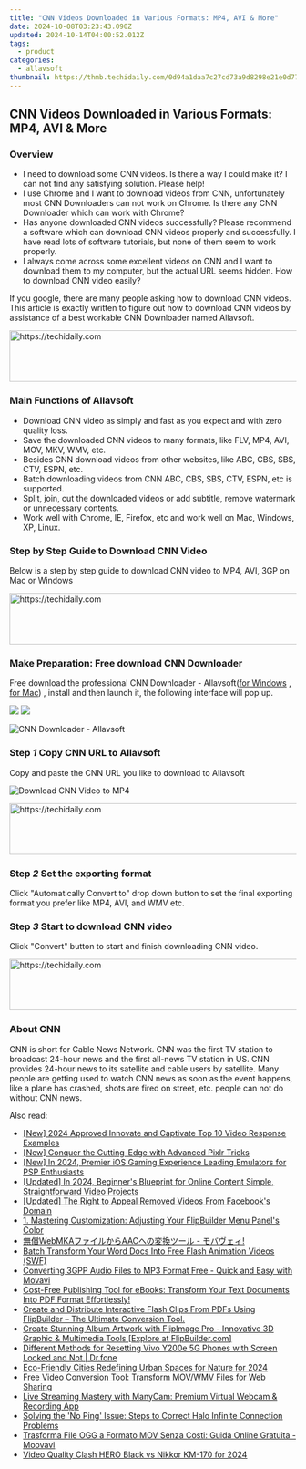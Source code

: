 ```yaml
---
title: "CNN Videos Downloaded in Various Formats: MP4, AVI & More"
date: 2024-10-08T03:23:43.090Z
updated: 2024-10-14T04:00:52.012Z
tags:
  - product
categories:
  - allavsoft
thumbnail: https://thmb.techidaily.com/0d94a1daa7c27cd73a9d8298e21e0d777d1adaffd7b41de949895538a87e46dd.jpg
---
```


## CNN Videos Downloaded in Various Formats: MP4, AVI & More

### Overview

* I need to download some CNN videos. Is there a way I could make it? I can not find any satisfying solution. Please help!
* I use Chrome and I want to download videos from CNN, unfortunately most CNN Downloaders can not work on Chrome. Is there any CNN Downloader which can work with Chrome?
* Has anyone downloaded CNN videos successfully? Please recommend a software which can download CNN videos properly and successfully. I have read lots of software tutorials, but none of them seem to work properly.
* I always come across some excellent videos on CNN and I want to download them to my computer, but the actual URL seems hidden. How to download CNN video easily?

If you google, there are many people asking how to download CNN videos. This article is exactly written to figure out how to download CNN videos by assistance of a best workable CNN Downloader named Allavsoft.

<!-- affiliate ads begin -->
<a href="https://ephamedtechinc.pxf.io/c/5597632/2137222/26400" target="_top" id="2137222">
  <img src="//a.impactradius-go.com/display-ad/26400-2137222" border="0" alt="https://techidaily.com" width="728" height="90"/>
</a>
<img height="0" width="0" src="https://ephamedtechinc.pxf.io/i/5597632/2137222/26400" style="position:absolute;visibility:hidden;" border="0" />
<!-- affiliate ads end -->

### Main Functions of Allavsoft

* Download CNN video as simply and fast as you expect and with zero quality loss.
* Save the downloaded CNN videos to many formats, like FLV, MP4, AVI, MOV, MKV, WMV, etc.
* Besides CNN download videos from other websites, like ABC, CBS, SBS, CTV, ESPN, etc.
* Batch downloading videos from CNN ABC, CBS, SBS, CTV, ESPN, etc is supported.
* Split, join, cut the downloaded videos or add subtitle, remove watermark or unnecessary contents.
* Work well with Chrome, IE, Firefox, etc and work well on Mac, Windows, XP, Linux.

### Step by Step Guide to Download CNN Video

Below is a step by step guide to download CNN video to MP4, AVI, 3GP on Mac or Windows

<!-- affiliate ads begin -->
<a href="https://appsumo.8odi.net/c/5597632/2043617/7443" target="_top" id="2043617">
  <img src="//a.impactradius-go.com/display-ad/7443-2043617" border="0" alt="https://techidaily.com" width="728" height="90"/>
</a>
<img height="0" width="0" src="https://appsumo.8odi.net/i/5597632/2043617/7443" style="position:absolute;visibility:hidden;" border="0" />
<!-- affiliate ads end -->

### Make Preparation: Free download CNN Downloader

Free download the professional CNN Downloader - Allavsoft([for Windows](https://tools.techidaily.com/allavsoft/products/) , [for Mac](https://tools.techidaily.com/allavsoft/products/)) , install and then launch it, the following interface will pop up.

[![](https://www.allavsoft.com/how-to/../images/how-to/free-download-win.jpg)](https://tools.techidaily.com/allavsoft/products/) [![](https://www.allavsoft.com/how-to/../images/how-to/free-download-mac.jpg)](https://tools.techidaily.com/allavsoft/products/)

![CNN Downloader - Allavsoft](https://www.allavsoft.com/how-to/../images/allavsoft/screen-shot-600.jpg)

### Step _1_ Copy CNN URL to Allavsoft

Copy and paste the CNN URL you like to download to Allavsoft

![Download CNN Video to MP4](https://www.allavsoft.com/how-to/../images/how-to/download-cnn-video/download-cnn-video-to-mp4.jpg)

<!-- affiliate ads begin -->
<a href="https://appsumo.8odi.net/c/5597632/2144289/7443" target="_top" id="2144289">
  <img src="//a.impactradius-go.com/display-ad/7443-2144289" border="0" alt="https://techidaily.com" width="728" height="90"/>
</a>
<img height="0" width="0" src="https://appsumo.8odi.net/i/5597632/2144289/7443" style="position:absolute;visibility:hidden;" border="0" />
<!-- affiliate ads end -->

### Step _2_ Set the exporting format

Click "Automatically Convert to" drop down button to set the final exporting format you prefer like MP4, AVI, and WMV etc.

### Step _3_ Start to download CNN video

Click "Convert" button to start and finish downloading CNN video.

<!-- affiliate ads begin -->
<a href="https://appsumo.8odi.net/c/5597632/2037351/7443" target="_top" id="2037351">
  <img src="//a.impactradius-go.com/display-ad/7443-2037351" border="0" alt="https://techidaily.com" width="728" height="90"/>
</a>
<img height="0" width="0" src="https://appsumo.8odi.net/i/5597632/2037351/7443" style="position:absolute;visibility:hidden;" border="0" />
<!-- affiliate ads end -->

### About CNN

CNN is short for Cable News Network. CNN was the first TV station to broadcast 24-hour news and the first all-news TV station in US. CNN provides 24-hour news to its satellite and cable users by satellite. Many people are getting used to watch CNN news as soon as the event happens, like a plane has crashed, shots are fired on street, etc. people can not do without CNN news.

<ins class="adsbygoogle"
     style="display:block"
     data-ad-format="autorelaxed"
     data-ad-client="ca-pub-7571918770474297"
     data-ad-slot="1223367746"></ins>

<ins class="adsbygoogle"
     style="display:block"
     data-ad-client="ca-pub-7571918770474297"
     data-ad-slot="8358498916"
     data-ad-format="auto"
     data-full-width-responsive="true"></ins>

<span class="atpl-alsoreadstyle">Also read:</span>
<div><ul>
<li><a href="https://youtube-lab.techidaily.com/024-approved-innovate-and-captivate-top-10-video-response-examples/"><u>[New] 2024 Approved Innovate and Captivate Top 10 Video Response Examples</u></a></li>
<li><a href="https://extra-resources.techidaily.com/new-conquer-the-cutting-edge-with-advanced-pixlr-tricks/"><u>[New] Conquer the Cutting-Edge with Advanced Pixlr Tricks</u></a></li>
<li><a href="https://video-screen-grab.techidaily.com/new-in-2024-premier-ios-gaming-experience-leading-emulators-for-psp-enthusiasts/"><u>[New] In 2024, Premier iOS Gaming Experience Leading Emulators for PSP Enthusiasts</u></a></li>
<li><a href="https://facebook-video-share.techidaily.com/updated-in-2024-beginners-blueprint-for-online-content-simple-straightforward-video-projects/"><u>[Updated] In 2024, Beginner's Blueprint for Online Content Simple, Straightforward Video Projects</u></a></li>
<li><a href="https://facebook-video-recording.techidaily.com/updated-the-right-to-appeal-removed-videos-from-facebooks-domain/"><u>[Updated] The Right to Appeal Removed Videos From Facebook's Domain</u></a></li>
<li><a href="https://win-workspace.techidaily.com/1-mastering-customization-adjusting-your-flipbuilder-menu-panels-color/"><u>1. Mastering Customization: Adjusting Your FlipBuilder Menu Panel's Color</u></a></li>
<li><a href="https://win-workspace.techidaily.com/webmkaaac/"><u>無償WebMKAファイルからAACへの変換ツール - モバヴェィ!</u></a></li>
<li><a href="https://win-workspace.techidaily.com/batch-transform-your-word-docs-into-free-flash-animation-videos-swf/"><u>Batch Transform Your Word Docs Into Free Flash Animation Videos (SWF)</u></a></li>
<li><a href="https://win-workspace.techidaily.com/converting-3gpp-audio-files-to-mp3-format-free-quick-and-easy-with-movavi/"><u>Converting 3GPP Audio Files to MP3 Format Free - Quick and Easy with Movavi</u></a></li>
<li><a href="https://win-workspace.techidaily.com/cost-free-publishing-tool-for-ebooks-transform-your-text-documents-into-pdf-format-effortlessly/"><u>Cost-Free Publishing Tool for eBooks: Transform Your Text Documents Into PDF Format Effortlessly!</u></a></li>
<li><a href="https://win-workspace.techidaily.com/create-and-distribute-interactive-flash-clips-from-pdfs-using-flipbuilder-the-ultimate-conversion-tool/"><u>Create and Distribute Interactive Flash Clips From PDFs Using FlipBuilder – The Ultimate Conversion Tool.</u></a></li>
<li><a href="https://win-workspace.techidaily.com/create-stunning-album-artwork-with-flipimage-pro-innovative-3d-graphic-and-multimedia-tools-explore-at-flipbuildercom/"><u>Create Stunning Album Artwork with FlipImage Pro - Innovative 3D Graphic & Multimedia Tools [Explore at FlipBuilder.com]</u></a></li>
<li><a href="https://techidaily.com/different-methods-for-resetting-vivo-y200e-5g-phones-with-screen-locked-and-not-drfone-by-drfone-reset-android-reset-android/"><u>Different Methods for Resetting Vivo Y200e 5G Phones with Screen Locked and Not | Dr.fone</u></a></li>
<li><a href="https://youtube-clips.techidaily.com/eco-friendly-cities-redefining-urban-spaces-for-nature-for-2024/"><u>Eco-Friendly Cities Redefining Urban Spaces for Nature for 2024</u></a></li>
<li><a href="https://win-workspace.techidaily.com/free-video-conversion-tool-transform-movwmv-files-for-web-sharing/"><u>Free Video Conversion Tool: Transform MOV/WMV Files for Web Sharing</u></a></li>
<li><a href="https://discover-brilliant.techidaily.com/live-streaming-mastery-with-manycam-premium-virtual-webcam-and-recording-app/"><u>Live Streaming Mastery with ManyCam: Premium Virtual Webcam & Recording App</u></a></li>
<li><a href="https://review-topics.techidaily.com/solving-the-no-ping-issue-steps-to-correct-halo-infinite-connection-problems/"><u>Solving the 'No Ping' Issue: Steps to Correct Halo Infinite Connection Problems</u></a></li>
<li><a href="https://win-workspace.techidaily.com/trasforma-file-ogg-a-formato-mov-senza-costi-guida-online-gratuita-moovavi/"><u>Trasforma File OGG a Formato MOV Senza Costi: Guida Online Gratuita - Moovavi</u></a></li>
<li><a href="https://fox-direct.techidaily.com/video-quality-clash-hero-black-vs-nikkor-km-170-for-2024/"><u>Video Quality Clash HERO Black vs Nikkor KM-170 for 2024</u></a></li>
</ul></div>

